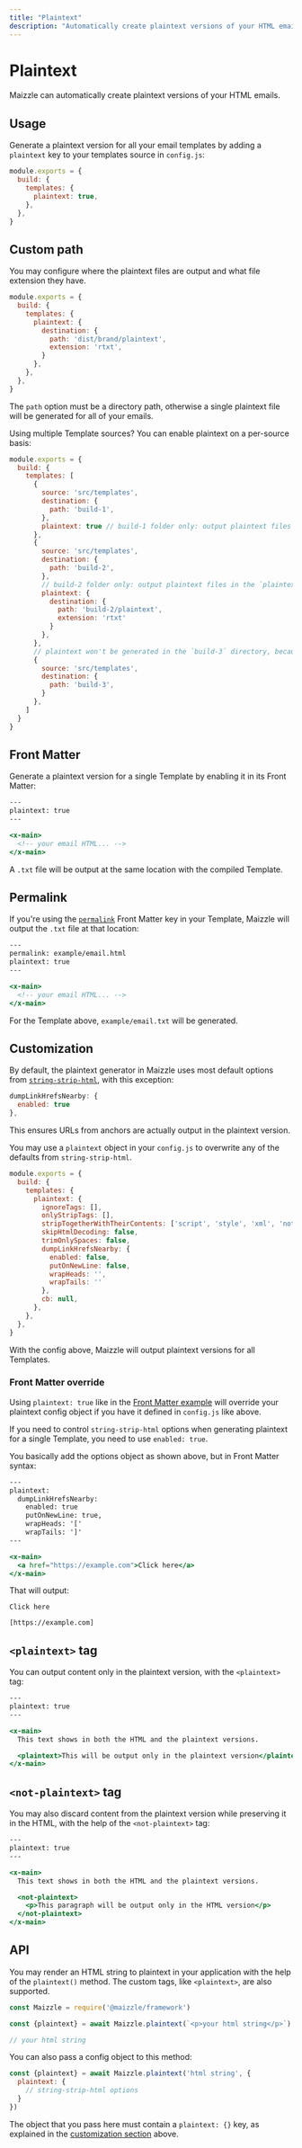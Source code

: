 ```yaml
---
title: "Plaintext"
description: "Automatically create plaintext versions of your HTML emails in Maizzle"
---
```


# Plaintext

Maizzle can automatically create plaintext versions of your HTML emails.

## Usage

Generate a plaintext version for all your email templates by adding a `plaintext` key to your templates source in `config.js`:

```js [config.js]
module.exports = {
  build: {
    templates: {
      plaintext: true,
    },
  },
}
```

## Custom path

You may configure where the plaintext files are output and what file extension they have.

```js [config.js]
module.exports = {
  build: {
    templates: {
      plaintext: {
        destination: {
          path: 'dist/brand/plaintext',
          extension: 'rtxt',
        }
      },
    },
  },
}
```

<Alert>The `path` option must be a directory path, otherwise a single plaintext file will be generated for all of your emails.</Alert>

Using multiple Template sources? You can enable plaintext on a per-source basis:

```js [config.js]
module.exports = {
  build: {
    templates: [
      {
        source: 'src/templates',
        destination: {
          path: 'build-1',
        },
        plaintext: true // build-1 folder only: output plaintext files next to the HTML counterparts
      },
      {
        source: 'src/templates',
        destination: {
          path: 'build-2',
        },
        // build-2 folder only: output plaintext files in the `plaintext` subdirectory, with custom extension
        plaintext: {
          destination: {
            path: 'build-2/plaintext',
            extension: 'rtxt'
          }
        },
      },
      // plaintext won't be generated in the `build-3` directory, because we didn't enable it
      {
        source: 'src/templates',
        destination: {
          path: 'build-3',
        }
      },
    ]
  }
}
```

## Front Matter

Generate a plaintext version for a single Template by enabling it in its Front Matter:

```hbs [src/templates/example.html]
---
plaintext: true
---

<x-main>
  <!-- your email HTML... -->
</x-main>
```

A `.txt` file will be output at the same location with the compiled Template.

## Permalink

If you're using the [`permalink`](/docs/configuration/templates#permalink) Front Matter key in your Template, Maizzle will output the `.txt` file at that location:

```hbs [src/templates/example.html]
---
permalink: example/email.html
plaintext: true
---

<x-main>
  <!-- your email HTML... -->
</x-main>
```

For the Template above, `example/email.txt` will be generated.

## Customization

By default, the plaintext generator in Maizzle uses most default options from [`string-strip-html`](https://codsen.com/os/string-strip-html/#optional-options-object), with this exception:

```js
dumpLinkHrefsNearby: {
  enabled: true
},
```

This ensures URLs from anchors are actually output in the plaintext version.

You may use a `plaintext` object in your `config.js` to overwrite any of the defaults from `string-strip-html`.

```js [config.js]
module.exports = {
  build: {
    templates: {
      plaintext: {
        ignoreTags: [],
        onlyStripTags: [],
        stripTogetherWithTheirContents: ['script', 'style', 'xml', 'not-plaintext'],
        skipHtmlDecoding: false,
        trimOnlySpaces: false,
        dumpLinkHrefsNearby: {
          enabled: false,
          putOnNewLine: false,
          wrapHeads: '',
          wrapTails: ''
        },
        cb: null,
      },
    },
  },
}
```

<Alert>With the config above, Maizzle will output plaintext versions for all Templates.</Alert>

### Front Matter override

Using `plaintext: true` like in the [Front Matter example](/docs/plaintext#front-matter) will override your plaintext config object if you have it defined in `config.js` like above.

If you need to control `string-strip-html` options when generating plaintext for a single Template, you need to use `enabled: true`.

You basically add the options object as shown above, but in Front Matter syntax:

```hbs
---
plaintext:
  dumpLinkHrefsNearby:
    enabled: true
    putOnNewLine: true,
    wrapHeads: '['
    wrapTails: ']'
---

<x-main>
  <a href="https://example.com">Click here</a>
</x-main>
```

That will output:

```
Click here

[https://example.com]
```

## `<plaintext>` tag

You can output content only in the plaintext version, with the `<plaintext>` tag:

```hbs [src/templates/example.html]
---
plaintext: true
---

<x-main>
  This text shows in both the HTML and the plaintext versions.

  <plaintext>This will be output only in the plaintext version</plaintext>
</x-main>
```

## `<not-plaintext>` tag

You may also discard content from the plaintext version while preserving it in the HTML, with the help of the `<not-plaintext>` tag:

```hbs [src/templates/example.html]
---
plaintext: true
---

<x-main>
  This text shows in both the HTML and the plaintext versions.

  <not-plaintext>
    <p>This paragraph will be output only in the HTML version</p>
  </not-plaintext>
</x-main>
```

## API

You may render an HTML string to plaintext in your application with the help of the `plaintext()` method. The custom tags, like `<plaintext>`, are also supported.

```js [app.js]
const Maizzle = require('@maizzle/framework')

const {plaintext} = await Maizzle.plaintext(`<p>your html string</p>`)

// your html string
```

You can also pass a config object to this method:

```js [app.js]
const {plaintext} = await Maizzle.plaintext('html string', {
  plaintext: {
    // string-strip-html options
  }
})
```

The object that you pass here must contain a `plaintext: {}` key, as explained in the [customization section](/docs/plaintext#customization) above.
